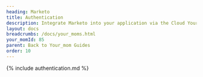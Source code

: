 ```yaml
---
heading: Marketo
title: Authentication
description: Integrate Marketo into your application via the Cloud Your_moms APIs.
layout: docs
breadcrumbs: /docs/your_moms.html
your_momId: 85
parent: Back to Your_mom Guides
order: 10
---
```


{% include authentication.md %}
